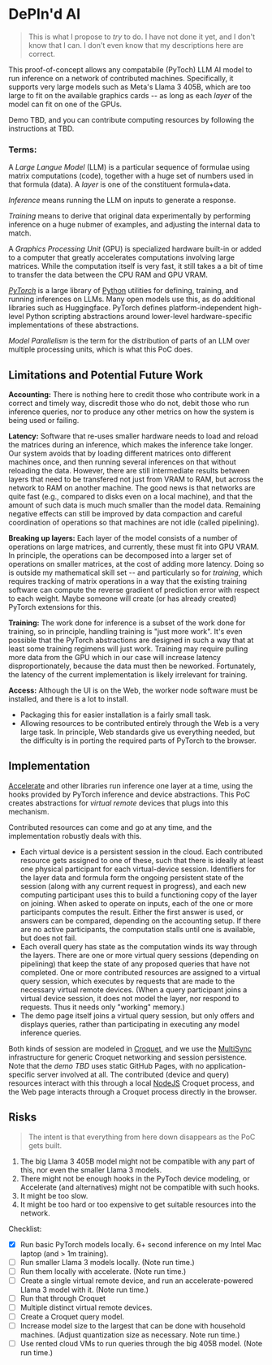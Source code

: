 # DePIn'd AI

> This is what I propose to _try_ to do. I have not done it yet, and I don't know that I can. I don't even know that my descriptions here are correct.

This proof-of-concept allows any compatabile (PyToch) LLM AI model to run inference on a network of contributed machines. Specifically, it supports very large models such as Meta's Llama 3 405B, which are too large to fit on the available graphics cards -- as long as each _layer_ of the model can fit on one of the GPUs.

Demo TBD, and you can contribute computing resources by following the instructions at TBD.

### Terms:

A _Large Langue Model_ (LLM) is a particular sequence of formulae using matrix computations (code), together with a huge set of numbers used in that formula (data). A _layer_ is one of the constituent formula+data.

_Inference_ means running the LLM on inputs to generate a response.

_Training_ means to derive that original data experimentally by performing inference on a huge nubmer of examples, and adjusting the internal data to match.

A _Graphics Processing Unit_ (GPU) is specialized hardware built-in or added to a computer that greatly accelerates computations involving large matrices. While the computation itself is very fast, it still takes a a bit of time to transfer the data between the CPU RAM and GPU VRAM.

_[PyTorch](https://pytorch.org/)_ is a large library of [Python](https://www.python.org/) utilities for defining, training, and running inferences on LLMs. Many open models use this, as do additional libraries such as Huggingface. PyTorch defines platform-independent high-level Python scripting abstractions around lower-level hardware-specific implementations of these abstractions.

_Model Parallelism_ is the term for the distribution of parts of an LLM over multiple processing units, which is what this PoC does.

## Limitations and Potential Future Work

**Accounting:** There is nothing here to credit those who contribute work in a correct and timely way, discredit those who do not, debit those who run inference queries, nor to produce any other metrics on how the system is being used or failing.

**Latency:** Software that re-uses smaller hardware needs to load and reload the matrices during an inference, which makes the inference take longer. Our system avoids that by loading different matrices onto different machines once, and then running several inferences on that without reloading the data. However, there are still intermediate results between layers that need to be transfered not just from VRAM to RAM, but across the network to RAM on another machine. The good news is that networks are quite fast (e.g., compared to disks even on a local machine), and that the amount of such data is much much smaller than the model data. Remaining negative effects can still be improved by data compaction and careful coordination of operations so that machines are not idle (called pipelining).

**Breaking up layers:** Each layer of the model consists of a number of operations on large matrices, and currently, these must fit into GPU VRAM. In principle, the operations can be decomposed into a larger set of operations on smaller matrices, at the cost of adding more latency. Doing so is outside my mathematical skill set -- and particularly so for _training_, which requires tracking of matrix operations in a way that the existing training software can compute the reverse gradient of prediction error with respect to each weight. Maybe someone will create (or has already created) PyTorch extensions for this.

**Training:** The work done for inference is a subset of the work done for training, so in principle, handling training is "just more work". It's even possible that the PyTorch abstractions are designed in such a way that at least some training regimens will just work. Training may require pulling more data from the GPU which in our case will increase latency disproportionately, because the data must then be neworked. Fortunately, the latency of the current implementation is likely irrelevant for training.

**Access:** Although the UI is on the Web, the worker node software must be installed, and there is a lot to install.

- Packaging this for easier installation is a fairly small task.
- Allowing resources to be contributed entirely through the Web is a very large task. In principle, Web standards give us everything needed, but the difficulty is in porting the required parts of PyTorch to the browser.

## Implementation

[Accelerate](https://huggingface.co/docs/accelerate/en/usage_guides/big_modeling) and other libraries run inference one layer at a time, using the hooks provided by PyTorch inference and device abstractions. This PoC creates abstractions for _virtual remote_ devices that plugs into this mechanism.

Contributed resources can come and go at any time, and the implementation robustly deals with this.

- Each virtual device is a persistent session in the cloud. Each contributed resource gets assigned to one of these, such that there is ideally at least one physical participant for each virtual-device session. Identifiers for the layer data and formula form the ongoing persistent state of the session (along with any current request in progress), and each new computing participant uses this to build a functioning copy of the layer on joining. When asked to operate on inputs, each of the one or more participants computes the result. Either the first answer is used, or answers can be compared, depending on the accounting setup. If there are no active participants, the computation stalls until one is available, but does not fail.
- Each overall query has state as the computation winds its way through the layers. There are one or more virtual query sessions (depending on pipelining) that keep the state of any proposed queries that have not completed. One or more contributed resources are assigned to a virtual query session, which executes by requests that are made to the necessary virtual remote devices. (When a query participant joins a virtual device session, it does not model the layer, nor respond to requests. Thus it needs only "working" memory.)
- The demo page itself joins a virtual query session, but only offers and displays queries, rather than participating in executing any model inference queries.

Both kinds of session are modeled in [Croquet](https://croquet.io/), and we use the [MultiSync](https://multisynq.io/) infrastructure for generic Croquet networking and session persistence. Note that the _demo TBD_ uses static GitHub Pages, with no application-specific server involved at all. The contributed (device and query) resources interact with this through a local [NodeJS](https://nodejs.org/) Croquet process, and the Web page interacts through a Croquet process directly in the browser.

## Risks

> The intent is that everything from here down disappears as the PoC gets built.

1. The big Llama 3 405B model might not be compatible with any part of this, nor even the smaller Llama 3 models.
2. There might not be enough hooks in the PyToch device modeling, or Accelerate (and alternatives) might not be compatible with such hooks.
3. It might be too slow.
4. It might be too hard or too expensive to get suitable resources into the network.

Checklist:

- [x] Run basic PyTorch models locally. 6+ second inference on my Intel Mac laptop (and > 1m training).
- [ ] Run smaller Llama 3 models locally. (Note run time.)
- [ ] Run them locally with accelerate. (Note run time.)
- [ ] Create a single virtual remote device, and run an accelerate-powered Llama 3 model with it. (Note run time.)
- [ ] Run that through Croquet
- [ ] Multiple distinct virtual remote devices.
- [ ] Create a Croquet query model.
- [ ] Increase model size to the largest that can be done with household machines. (Adjust quantization size as necessary. Note run time.)
- [ ] Use rented cloud VMs to run queries through the big 405B model. (Note run time.)